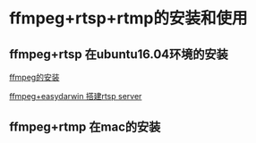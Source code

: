# ffmpeg+rtsp+rtmp的安装和使用
## ffmpeg+rtsp 在ubuntu16.04环境的安装
[ffmpeg的安装](https://blog.csdn.net/mmLxfz/article/details/81156688)

[ffmpeg+easydarwin 搭建rtsp server](https://blog.csdn.net/qq_32439563/article/details/85079183)

## ffmpeg+rtmp 在mac的安装